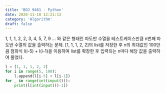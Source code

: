 ```yaml
---
title: 'BOJ 9461 - Python'
date: 2020-11-18 12:21:13
category: 'Algorithm'
draft: false
---
```

1, 1, 1, 2, 2, 3, 4, 5, 7, 9 ... 와 같은 형태인 파도반 수열을 테스트케이스만큼 n번째 파도반 수열의 값을 출력하는 문제. [1, 1, 1, 2, 2]의 list를 저장한 후 n의 최대값인 100만큼 점화식 l(i-5) + l(i-1)을 이용하여 list를 확장한 후 입력되는 n마다 해당 값을 출력하여 풀었다.
```python
l = [1, 1, 1, 2, 2]
for i in range(5, 100):
    l.append(l[i-5] + l[i-1])
for _ in range(int(input())):
    print(l[int(input())-1])

```